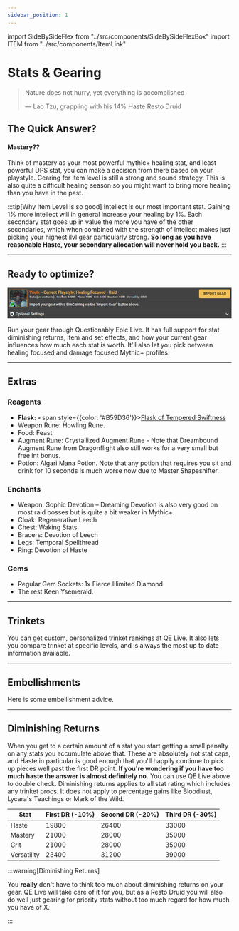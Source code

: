 ```yaml
---
sidebar_position: 1
---
```


import SideBySideFlex from "../src/components/SideBySideFlexBox"
import ITEM from "../src/components/ItemLink"

# Stats & Gearing

> Nature does not hurry, yet everything is accomplished
>
> — Lao Tzu, grappling with his 14% Haste Resto Druid

## The Quick Answer?


<SideBySideFlex
  leftTitle="Raid & Healing Focused Mythic+"
  leftText="Intellect >>> Haste >> Mastery > Versatility > Crit"
  rightTitle="Damage Focused Mythic+"
  rightText="Intellect >>> Haste > Versatility = Crit > Mastery"
/>




#### Mastery??
Think of mastery as your most powerful mythic+ healing stat, and least powerful DPS stat, you can make a decision from there based on your playstyle. Gearing for item level is still a strong and sound strategy. This is also quite a difficult healing season so you might want to bring more healing than you have in the past.

:::tip[Why Item Level is so good]
Intellect is our most important stat. Gaining 1% more intellect will in general increase your healing by 1%.
Each secondary stat goes up in value the more you have of the other secondaries, which when combined with the strength of intellect makes just picking your highest ilvl gear particularly strong. **So long as you have reasonable Haste, your secondary allocation will never hold you back.**
::: 
 
---

## Ready to optimize?
![QE Live Intro](.\images\QELivePanel.png)

Run your gear through Questionably Epic Live. It has full support for stat diminishing returns, item and set effects, and how your current gear influences how much each stat is worth. It'll also let you pick between healing focused and damage focused Mythic+ profiles.





---

## Extras

### Reagents
- **Flask:** <span style={{color: '#B59D36'}}>[Flask of Tempered Swiftness](https://www.wowhead.com/spell=431972)</span>
- Weapon Rune: Howling Rune.
- Food: <ITEM>Feast</ITEM>
- Augment Rune: Crystallized Augment Rune - Note that Dreambound Augment Rune from Dragonflight also still works for a very small but free int bonus.
- Potion: Algari Mana Potion. Note that any potion that requires you sit and drink for 10 seconds is much worse now due to Master Shapeshifter.

### Enchants
- Weapon: Sophic Devotion – Dreaming Devotion is also very good on most raid bosses but is quite a bit weaker in Mythic+.
- Cloak: Regenerative Leech
- Chest: Waking Stats
- Bracers: Devotion of Leech
- Legs: Temporal Spellthread
- Ring: Devotion of Haste

### Gems
- Regular Gem Sockets: 1x Fierce Illimited Diamond. 
- The rest Keen Ysemerald.

---

## Trinkets
You can get custom, personalized trinket rankings at QE Live. It also lets you compare trinket at specific levels, and is always the most up to date information available.

---

## Embellishments
Here is some embellishment advice.

---

## Diminishing Returns
When you get to a certain amount of a stat you start getting a small penalty on any stats you accumulate above that. These are absolutely not stat caps, and Haste in particular is good enough that you'll happily continue to pick up pieces well past the first DR point. 
**If you're wondering if you have too much haste the answer is almost definitely no.** You can use QE Live above to double check. Diminishing returns applies to all stat rating which includes any trinket procs. It does not apply to percentage gains like Bloodlust, Lycara's Teachings or Mark of the Wild.

| Stat | First DR (-10%) | Second DR (-20%) | Third DR (-30%) |
| --- | --- | --- | --- |
| Haste | 19800 | 26400 | 33000 |
| Mastery | 21000 | 28000 | 35000 |
| Crit | 21000 | 28000 | 35000 |
| Versatility | 23400 | 31200 | 39000 |

:::warning[Diminishing Returns]

You **really** don't have to think too much about diminishing returns on your gear. QE Live will take care of it for you, but as a Resto Druid you will also do well just gearing for priority stats without too much regard for how much you have of X. 

:::

